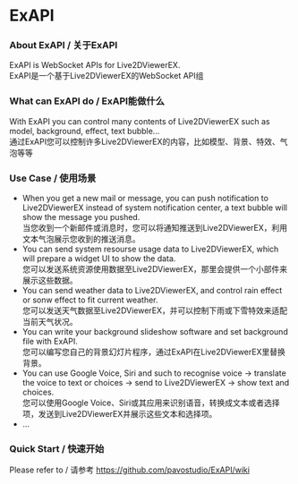 # ExAPI

### About ExAPI / 关于ExAPI
ExAPI is WebSocket APIs for Live2DViewerEX. <br>ExAPI是一个基于Live2DViewerEX的WebSocket API组

### What can ExAPI do / ExAPI能做什么
With ExAPI you can control many contents of Live2DViewerEX such as model, background, effect, text bubble...<br>
通过ExAPI您可以控制许多Live2DViewerEX的内容，比如模型、背景、特效、气泡等等

### Use Case / 使用场景
* When you get a new mail or message, you can push notification to Live2DViewerEX instead of system notification center, a text bubble will show the message you pushed.<br>
当您收到一个新邮件或消息时，您可以将通知推送到Live2DViewerEX，利用文本气泡展示您收到的推送消息。
* You can send system resourse usage data to Live2DViewerEX, which will prepare a widget UI to show the data.<br>
您可以发送系统资源使用数据至Live2DViewerEX，那里会提供一个小部件来展示这些数据。
* You can send weather data to Live2DViewerEX, and control rain effect or sonw effect to fit current weather.<br>
您可以发送天气数据至Live2DViewerEX，并可以控制下雨或下雪特效来适配当前天气状况。
* You can write your background slideshow software and set background file with ExAPI.<br>
您可以编写您自己的背景幻灯片程序，通过ExAPI在Live2DViewerEX里替换背景。
* You can use Google Voice, Siri and such to recognise voice -> translate the voice to text or choices -> send to Live2DViewerEX -> show text and choices.<br>
您可以使用Google Voice、Siri或其应用来识别语音，转换成文本或者选择项，发送到Live2DViewerEX并展示这些文本和选择项。
* ...

### Quick Start / 快速开始
Please refer to / 请参考 https://github.com/pavostudio/ExAPI/wiki
